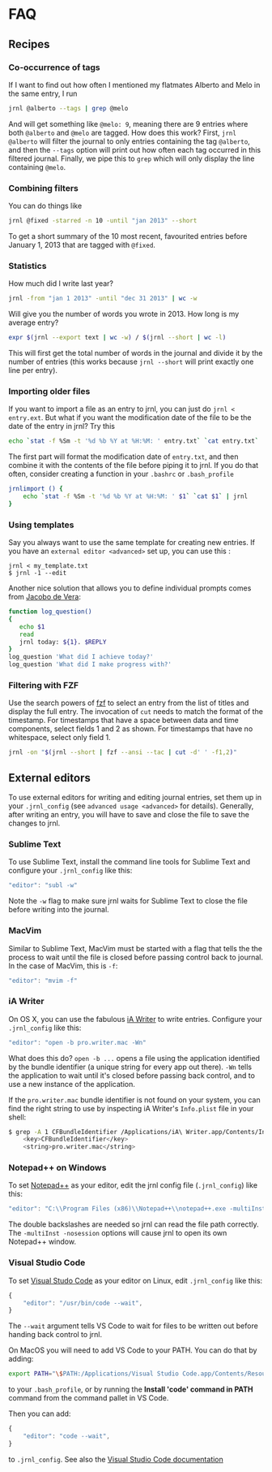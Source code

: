 # FAQ

## Recipes

### Co-occurrence of tags

If I want to find out how often I mentioned my flatmates Alberto and
Melo in the same entry, I run

``` sh
jrnl @alberto --tags | grep @melo
```

And will get something like `@melo: 9`, meaning there are 9 entries
where both `@alberto` and `@melo` are tagged. How does this work? First,
`jrnl @alberto` will filter the journal to only entries containing the
tag `@alberto`, and then the `--tags` option will print out how often
each tag occurred in this <span class="title-ref">filtered</span>
journal. Finally, we pipe this to `grep` which will only display the
line containing `@melo`.

### Combining filters

You can do things like

``` sh
jrnl @fixed -starred -n 10 -until "jan 2013" --short
```

To get a short summary of the 10 most recent, favourited entries before
January 1, 2013 that are tagged with `@fixed`.

### Statistics

How much did I write last year?

``` sh
jrnl -from "jan 1 2013" -until "dec 31 2013" | wc -w
```

Will give you the number of words you wrote in 2013. How long is my
average entry?

``` sh
expr $(jrnl --export text | wc -w) / $(jrnl --short | wc -l)
```

This will first get the total number of words in the journal and divide
it by the number of entries (this works because `jrnl --short` will
print exactly one line per entry).

### Importing older files

If you want to import a file as an entry to jrnl, you can just do `jrnl
< entry.ext`. But what if you want the modification date of the file to
be the date of the entry in jrnl? Try this

``` sh
echo `stat -f %Sm -t '%d %b %Y at %H:%M: ' entry.txt` `cat entry.txt` | jrnl
```

The first part will format the modification date of `entry.txt`, and
then combine it with the contents of the file before piping it to jrnl.
If you do that often, consider creating a function in your `.bashrc` or
`.bash_profile`

``` sh
jrnlimport () {
    echo `stat -f %Sm -t '%d %b %Y at %H:%M: ' $1` `cat $1` | jrnl
}
```

### Using templates

Say you always want to use the same template for creating new entries.
If you have an `external editor <advanced>` set up, you can use this :

    jrnl < my_template.txt
    $ jrnl -1 --edit

Another nice solution that allows you to define individual prompts comes
from [Jacobo de
Vera](https://github.com/maebert/jrnl/issues/194#issuecomment-47402869):

``` sh
function log_question()
{
   echo $1
   read
   jrnl today: ${1}. $REPLY
}
log_question 'What did I achieve today?'
log_question 'What did I make progress with?'
```

### Filtering with FZF

Use the search powers of [fzf](https://github.com/junegunn/fzf) to select an
entry from the list of titles and display the full entry. The invocation of
`cut` needs to match the format of the timestamp. For timestamps that have a
space between data and time components, select fields 1 and 2 as shown. For
timestamps that have no whitespace, select only field 1.

``` sh
jrnl -on "$(jrnl --short | fzf --ansi --tac | cut -d' ' -f1,2)"
```

## External editors

To use external editors for writing and editing journal entries, set
them up in your `.jrnl_config` (see `advanced usage <advanced>` for
details). Generally, after writing an entry, you will have to save and
close the file to save the changes to jrnl.

### Sublime Text

To use Sublime Text, install the command line tools for Sublime Text and
configure your `.jrnl_config` like this:

``` javascript
"editor": "subl -w"
```

Note the `-w` flag to make sure jrnl waits for Sublime Text to close the
file before writing into the journal.

### MacVim

Similar to Sublime Text, MacVim must be started with a flag that tells
the the process to wait until the file is closed before passing control
back to journal. In the case of MacVim, this is `-f`:

``` javascript
"editor": "mvim -f"
```

### iA Writer

On OS X, you can use the fabulous [iA
Writer](http://www.iawriter.com/mac) to write entries. Configure your
`.jrnl_config` like this:

``` javascript
"editor": "open -b pro.writer.mac -Wn"
```

What does this do? `open -b ...` opens a file using the application
identified by the bundle identifier (a unique string for every app out
there). `-Wn` tells the application to wait until it's closed before
passing back control, and to use a new instance of the application.

If the `pro.writer.mac` bundle identifier is not found on your system,
you can find the right string to use by inspecting iA Writer's
`Info.plist` file in your shell:

``` sh
$ grep -A 1 CFBundleIdentifier /Applications/iA\ Writer.app/Contents/Info.plist
    <key>CFBundleIdentifier</key>
    <string>pro.writer.mac</string>
```

### Notepad++ on Windows

To set [Notepad++](http://notepad-plus-plus.org/) as your editor, edit
the jrnl config file (`.jrnl_config`) like this:

``` javascript
"editor": "C:\\Program Files (x86)\\Notepad++\\notepad++.exe -multiInst -nosession",
```

The double backslashes are needed so jrnl can read the file path
correctly. The `-multiInst -nosession` options will cause jrnl to open
its own Notepad++ window.

### Visual Studio Code

To set [Visual Studo Code](https://code.visualstudio.com) as your editor on Linux, edit `.jrnl_config` like this:

```javascript
{
    "editor": "/usr/bin/code --wait",
}
```

The `--wait` argument tells VS Code to wait for files to be written out before handing back control to jrnl.

On MacOS you will need to add VS Code to your PATH. You can do that by adding:

```sh
export PATH="\$PATH:/Applications/Visual Studio Code.app/Contents/Resources/app/bin"
```
to your `.bash_profile`, or by running the **Install 'code' command in PATH** command from the command pallet in VS Code.

Then you can add:

```javascript
{
    "editor": "code --wait",
}
```

to ``.jrnl_config``. See also the [Visual Studio Code documentation](https://code.visualstudio.com/docs/setup/mac)
